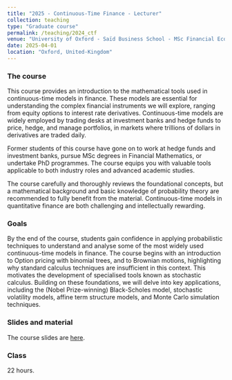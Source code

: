 ```yaml
---
title: "2025 - Continuous-Time Finance - Lecturer"
collection: teaching
type: "Graduate course"
permalink: /teaching/2024_ctf
venue: "University of Oxford - Saïd Business School - MSc Financial Economics"
date: 2025-04-01
location: "Oxford, United-Kingdom"
---
```


### The course
This course provides an introduction to the mathematical tools used in continuous-time models in finance. These models are essential for understanding the complex financial instruments we will explore, ranging from equity options to interest rate derivatives. Continuous-time models are widely employed by trading desks at investment banks and hedge funds to price, hedge, and manage portfolios, in markets where trillions of dollars in derivatives are traded daily.

Former students of this course have gone on to work at hedge funds and investment banks, pursue MSc degrees in Financial Mathematics, or undertake PhD programmes. The course equips you with valuable tools applicable to both industry roles and advanced academic studies.  

The course carefully and thoroughly reviews the foundational concepts, but a mathematical background and basic knowledge of probability theory are recommended to fully benefit from the material. Continuous-time models in quantitative finance are both challenging and intellectually rewarding. 

### Goals
By the end of the course, students  gain confidence in applying probabilistic techniques to understand and analyse some of the most widely used continuous-time models in finance. The course begins with an introduction to Option pricing with binomial trees, and to Brownian motions, highlighting why standard calculus techniques are insufficient in this context. This motivates the development of specialised tools known as stochastic calculus. Building on these foundations, we will delve into key applications, including the (Nobel Prize-winning) Black-Scholes model, stochastic volatility models, affine term structure models, and Monte Carlo simulation techniques.

### Slides and material
The course slides are [here](https://fdr0903.github.io/ctf25). 

### Class
22 hours.